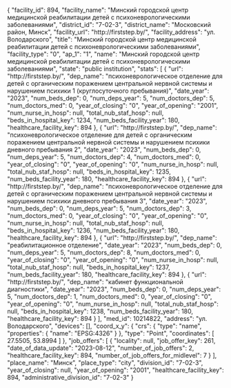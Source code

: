 {
    "facility_id": 894,
    "facility_name": "Минский городской центр медицинской реабилитации детей с психоневрологическими заболеваниями",
    "district_id": "7-02-3",
    "district_name": "Московский район, Минск",
    "facility_url": "http:\/\/firststep.by\/",
    "facility_address": "ул. Володарского",
    "title": "Минский городской центр медицинской реабилитации детей с психоневрологическими заболеваниями",
    "facility_type": "0",
    "ap_1": "1",
    "name": "Минский городской центр медицинской реабилитации детей с психоневрологическими заболеваниями",
    "state": "public institution",
    "stats": [
        {
            "url": "http:\/\/firststep.by\/",
            "dep_name": "психоневрологическое отделение для детей с органическим поражением центральной нервной системы и нарушением психики 1 (круглосуточного пребывания)",
            "date_year": "2023",
            "num_beds_dep": 0,
            "num_deps_year": 5,
            "num_doctors_dep": 5,
            "num_doctors_med": 0,
            "year_of_closing": "0",
            "year_of_opening": "2001",
            "num_nurse_in_hosp": null,
            "total_nub_staf_hosp": null,
            "beds_in_hospital_key": 1234,
            "num_beds_facility_year": 180,
            "healthcare_facility_key": 894
        },
        {
            "url": "http:\/\/firststep.by\/",
            "dep_name": "психоневрологическое отделение для детей с органическим поражением центральной нервной системы и нарушением психики дневного пребывания 2",
            "date_year": "2023",
            "num_beds_dep": 0,
            "num_deps_year": 5,
            "num_doctors_dep": 4,
            "num_doctors_med": 0,
            "year_of_closing": "0",
            "year_of_opening": "0",
            "num_nurse_in_hosp": null,
            "total_nub_staf_hosp": null,
            "beds_in_hospital_key": 1235,
            "num_beds_facility_year": 180,
            "healthcare_facility_key": 894
        },
        {
            "url": "http:\/\/firststep.by\/",
            "dep_name": "психоневрологическое отделение для детей с органическим поражением центральной нервной системы и нарушением психики дневного пребывания 3",
            "date_year": "2023",
            "num_beds_dep": 0,
            "num_deps_year": 5,
            "num_doctors_dep": 3,
            "num_doctors_med": 0,
            "year_of_closing": "0",
            "year_of_opening": "0",
            "num_nurse_in_hosp": null,
            "total_nub_staf_hosp": null,
            "beds_in_hospital_key": 1236,
            "num_beds_facility_year": 180,
            "healthcare_facility_key": 894
        },
        {
            "url": "http:\/\/firststep.by\/",
            "dep_name": "реабилитационное отделение",
            "date_year": "2023",
            "num_beds_dep": 0,
            "num_deps_year": 5,
            "num_doctors_dep": 8,
            "num_doctors_med": 0,
            "year_of_closing": "0",
            "year_of_opening": "0",
            "num_nurse_in_hosp": null,
            "total_nub_staf_hosp": null,
            "beds_in_hospital_key": 1237,
            "num_beds_facility_year": 180,
            "healthcare_facility_key": 894
        },
        {
            "url": "http:\/\/firststep.by\/",
            "dep_name": "кабинет функциональной диагностики",
            "date_year": "2023",
            "num_beds_dep": 0,
            "num_deps_year": 5,
            "num_doctors_dep": 1,
            "num_doctors_med": 0,
            "year_of_closing": "0",
            "year_of_opening": "0",
            "num_nurse_in_hosp": null,
            "total_nub_staf_hosp": null,
            "beds_in_hospital_key": 1238,
            "num_beds_facility_year": 180,
            "healthcare_facility_key": 894
        }
    ],
    "med_id": 10214822,
    "address": "ул. Володарского",
    "devices": [],
    "coord_x_y": {
        "crs": {
            "type": "name",
            "properties": {
                "name": "EPSG:4326"
            }
        },
        "type": "Point",
        "coordinates": [
            27.5505,
            53.8994
        ]
    },
    "job_offers": [
        {
            "locality": null,
            "job_offer_key": 261,
            "date_of_data_update": "2023-08-12",
            "number_of_job_offers": 2,
            "healthcare_facility_key": 894,
            "number_of_job_offers_for_midlevel": 7
        }
    ],
    "place_name": "Минск",
    "place_type": "city",
    "division_id": "7-02-3",
    "year_of_closing": null,
    "year_of_opening": "2001",
    "healthcare_facility_key": 894,
    "administrative_division_id": "7-02-3"
}